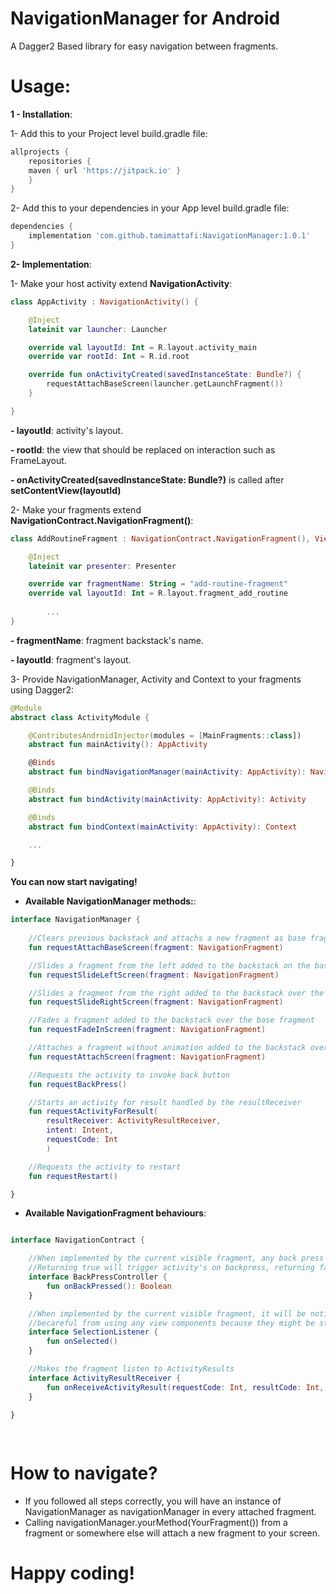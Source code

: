 # NavigationManager for Android
A Dagger2 Based library for easy navigation between fragments.

# Usage:

**1 - Installation**:

1- Add this to your Project level build.gradle file:

```gradle
allprojects {
    repositories {
	maven { url 'https://jitpack.io' }
    }
}
```
  2- Add this to your dependencies in your App level build.gradle file:

```gradle
dependencies {
    implementation 'com.github.tamimattafi:NavigationManager:1.0.1'
}
```

**2- Implementation**:

1- Make your host activity extend **NavigationActivity**: 

```kotlin
class AppActivity : NavigationActivity() {

	@Inject
	lateinit var launcher: Launcher

	override val layoutId: Int = R.layout.activity_main
	override var rootId: Int = R.id.root

	override fun onActivityCreated(savedInstanceState: Bundle?) {
		requestAttachBaseScreen(launcher.getLaunchFragment())
	}

}
```
**- layoutId**: activity's layout.

**- rootId**: the view that should be replaced on interaction such as FrameLayout.

**- onActivityCreated(savedInstanceState: Bundle?)** is called after **setContentView(layoutId)**


2- Make your fragments extend **NavigationContract.NavigationFragment()**:



```kotlin
class AddRoutineFragment : NavigationContract.NavigationFragment(), View {

	@Inject
	lateinit var presenter: Presenter

	override var fragmentName: String = "add-routine-fragment"
	override val layoutId: Int = R.layout.fragment_add_routine
        
        ...
}
```    
    
**- fragmentName**: fragment backstack's name.

**- layoutId**: fragment's layout.

3- Provide NavigationManager, Activity and Context to your fragments using Dagger2:

```kotlin
@Module
abstract class ActivityModule {

	@ContributesAndroidInjector(modules = [MainFragments::class])
	abstract fun mainActivity(): AppActivity

	@Binds
	abstract fun bindNavigationManager(mainActivity: AppActivity): NavigationContract.NavigationManager

	@Binds
	abstract fun bindActivity(mainActivity: AppActivity): Activity

	@Binds
	abstract fun bindContext(mainActivity: AppActivity): Context

	...

}
```
     
**You can now start navigating!**

- **Available NavigationManager methods:**:

```kotlin
interface NavigationManager {
        
	//Clears previous backstack and attachs a new fragment as base fragment
	fun requestAttachBaseScreen(fragment: NavigationFragment)

	//Slides a fragment from the left added to the backstack on the base fragment
	fun requestSlideLeftScreen(fragment: NavigationFragment)

	//Slides a fragment from the right added to the backstack over the base fragment
	fun requestSlideRightScreen(fragment: NavigationFragment)

	//Fades a fragment added to the backstack over the base fragment
	fun requestFadeInScreen(fragment: NavigationFragment)

	//Attaches a fragment without animation added to the backstack over the base fragment
	fun requestAttachScreen(fragment: NavigationFragment)

	//Requests the activity to invoke back button
	fun requestBackPress()

	//Starts an activity for result handled by the resultReceiver
	fun requestActivityForResult(
		resultReceiver: ActivityResultReceiver,
		intent: Intent,
		requestCode: Int
		)

	//Requests the activity to restart
	fun requestRestart()

}
```
          
- **Available NavigationFragment behaviours**:

```kotlin

interface NavigationContract {

	//When implemented by the current visible fragment, any back press will call its onBackPressed instead of activity's one.
	//Returning true will trigger activity's on backpress, returning false will not.
	interface BackPressController {
		fun onBackPressed(): Boolean
	}

	//When implemented by the current visible fragment, it will be notified onAttach.
	//becareful from using any view components because they might be still null when this method is called
	interface SelectionListener {
		fun onSelected()
	}

	//Makes the fragment listen to ActivityResults
	interface ActivityResultReceiver {
		fun onReceiveActivityResult(requestCode: Int, resultCode: Int, data: Intent?)
	}

}
	  
	  
```
# How to navigate?

  - If you followed all steps correctly, you will have an instance of NavigationManager as navigationManager in every attached fragment.
  - Calling navigationManager.yourMethod(YourFragment()) from a fragment or somewhere else will attach a new fragment to your screen.         

# Happy coding!
